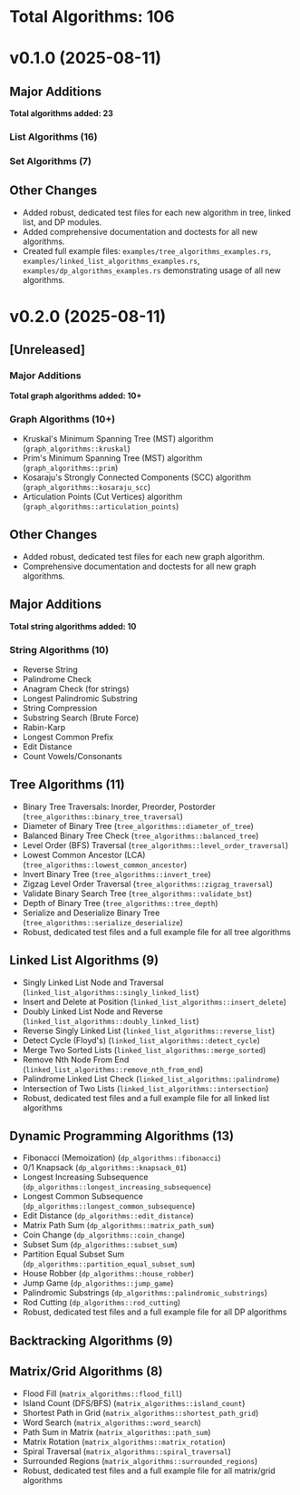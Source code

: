 # Total Algorithms: 106

# v0.1.0 (2025-08-11)

## Major Additions

**Total algorithms added: 23**

### List Algorithms (16)

### Set Algorithms (7)

## Other Changes
- Added robust, dedicated test files for each new algorithm in tree, linked list, and DP modules.
- Added comprehensive documentation and doctests for all new algorithms.
- Created full example files: `examples/tree_algorithms_examples.rs`, `examples/linked_list_algorithms_examples.rs`, `examples/dp_algorithms_examples.rs` demonstrating usage of all new algorithms.

# v0.2.0 (2025-08-11)

## [Unreleased]

### Major Additions

**Total graph algorithms added: 10+**

### Graph Algorithms (10+)
- Kruskal's Minimum Spanning Tree (MST) algorithm (`graph_algorithms::kruskal`)
- Prim's Minimum Spanning Tree (MST) algorithm (`graph_algorithms::prim`)
- Kosaraju's Strongly Connected Components (SCC) algorithm (`graph_algorithms::kosaraju_scc`)
- Articulation Points (Cut Vertices) algorithm (`graph_algorithms::articulation_points`)

## Other Changes
- Added robust, dedicated test files for each new graph algorithm.
- Comprehensive documentation and doctests for all new graph algorithms.

## Major Additions

**Total string algorithms added: 10**

### String Algorithms (10)
- Reverse String
- Palindrome Check
- Anagram Check (for strings)
- Longest Palindromic Substring
- String Compression
- Substring Search (Brute Force)
- Rabin-Karp
- Longest Common Prefix
- Edit Distance
- Count Vowels/Consonants

## Tree Algorithms (11)
- Binary Tree Traversals: Inorder, Preorder, Postorder (`tree_algorithms::binary_tree_traversal`)
- Diameter of Binary Tree (`tree_algorithms::diameter_of_tree`)
- Balanced Binary Tree Check (`tree_algorithms::balanced_tree`)
- Level Order (BFS) Traversal (`tree_algorithms::level_order_traversal`)
- Lowest Common Ancestor (LCA) (`tree_algorithms::lowest_common_ancestor`)
- Invert Binary Tree (`tree_algorithms::invert_tree`)
- Zigzag Level Order Traversal (`tree_algorithms::zigzag_traversal`)
- Validate Binary Search Tree (`tree_algorithms::validate_bst`)
- Depth of Binary Tree (`tree_algorithms::tree_depth`)
- Serialize and Deserialize Binary Tree (`tree_algorithms::serialize_deserialize`)
- Robust, dedicated test files and a full example file for all tree algorithms

## Linked List Algorithms (9)
- Singly Linked List Node and Traversal (`linked_list_algorithms::singly_linked_list`)
- Insert and Delete at Position (`linked_list_algorithms::insert_delete`)
- Doubly Linked List Node and Reverse (`linked_list_algorithms::doubly_linked_list`)
- Reverse Singly Linked List (`linked_list_algorithms::reverse_list`)
- Detect Cycle (Floyd's) (`linked_list_algorithms::detect_cycle`)
- Merge Two Sorted Lists (`linked_list_algorithms::merge_sorted`)
- Remove Nth Node From End (`linked_list_algorithms::remove_nth_from_end`)
- Palindrome Linked List Check (`linked_list_algorithms::palindrome`)
- Intersection of Two Lists (`linked_list_algorithms::intersection`)
- Robust, dedicated test files and a full example file for all linked list algorithms

## Dynamic Programming Algorithms (13)
- Fibonacci (Memoization) (`dp_algorithms::fibonacci`)
- 0/1 Knapsack (`dp_algorithms::knapsack_01`)
- Longest Increasing Subsequence (`dp_algorithms::longest_increasing_subsequence`)
- Longest Common Subsequence (`dp_algorithms::longest_common_subsequence`)
- Edit Distance (`dp_algorithms::edit_distance`)
- Matrix Path Sum (`dp_algorithms::matrix_path_sum`)
- Coin Change (`dp_algorithms::coin_change`)
- Subset Sum (`dp_algorithms::subset_sum`)
- Partition Equal Subset Sum (`dp_algorithms::partition_equal_subset_sum`)
- House Robber (`dp_algorithms::house_robber`)
- Jump Game (`dp_algorithms::jump_game`)
- Palindromic Substrings (`dp_algorithms::palindromic_substrings`)
- Rod Cutting (`dp_algorithms::rod_cutting`)
- Robust, dedicated test files and a full example file for all DP algorithms

## Backtracking Algorithms (9)

## Matrix/Grid Algorithms (8)
- Flood Fill (`matrix_algorithms::flood_fill`)
- Island Count (DFS/BFS) (`matrix_algorithms::island_count`)
- Shortest Path in Grid (`matrix_algorithms::shortest_path_grid`)
- Word Search (`matrix_algorithms::word_search`)
- Path Sum in Matrix (`matrix_algorithms::path_sum`)
- Matrix Rotation (`matrix_algorithms::matrix_rotation`)
- Spiral Traversal (`matrix_algorithms::spiral_traversal`)
- Surrounded Regions (`matrix_algorithms::surrounded_regions`)
- Robust, dedicated test files and a full example file for all matrix/grid algorithms